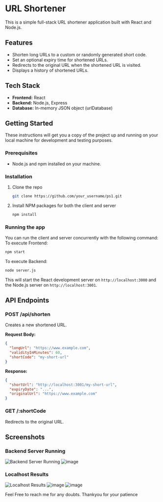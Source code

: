 # URL Shortener

This is a simple full-stack URL shortener application built with React and Node.js.

## Features

*   Shorten long URLs to a custom or randomly generated short code.
*   Set an optional expiry time for shortened URLs.
*   Redirects to the original URL when the shortened URL is visited.
*   Displays a history of shortened URLs.

## Tech Stack

*   **Frontend:** React
*   **Backend:** Node.js, Express
*   **Database:** In-memory JSON object (urlDatabase)

## Getting Started

These instructions will get you a copy of the project up and running on your local machine for development and testing purposes.

### Prerequisites

*   Node.js and npm installed on your machine.

### Installation

1.  Clone the repo
    ```sh
    git clone https://github.com/your_username/ps1.git
    ```
2.  Install NPM packages for both the client and server
    ```sh
    npm install
    ```

### Running the app

You can run the client and server concurrently with the following command:
To execute Frontend:
```sh
npm start
```
To execute Backend:
```sh
node server.js
```

This will start the React development server on `http://localhost:3000` and the Node.js server on `http://localhost:3001`.

## API Endpoints

### POST /api/shorten

Creates a new shortened URL.

**Request Body:**

```json
{
  "longUrl": "https://www.example.com",
  "validityInMinutes": 60,
  "shortCode": "my-short-url"
}
```

**Response:**

```json
{
  "shortUrl": "http://localhost:3001/my-short-url",
  "expiryDate": "...",
  "originalUrl": "https://www.example.com"
}
```

### GET /:shortCode

Redirects to the original URL.

## Screenshots

### Backend Server Running

![Backend Server Running](<REPLACE_WITH_YOUR_BACKEND_IMAGE_URL>)
![image](https://github.com/user-attachments/assets/738ec7ac-28d4-4db3-8538-776f74b81b13)


### Localhost Results

![Localhost Results](<REPLACE_WITH_YOUR_LOCALHOST_IMAGE_URL>)
![image](https://github.com/user-attachments/assets/f68cf4df-6091-48e8-8a89-78817371f8f7)
![image](https://github.com/user-attachments/assets/4a49f04e-fa0a-4d32-817c-48fc7fa15f04)

Feel Free to reach me for any doubts.
Thankyou for your patience 
